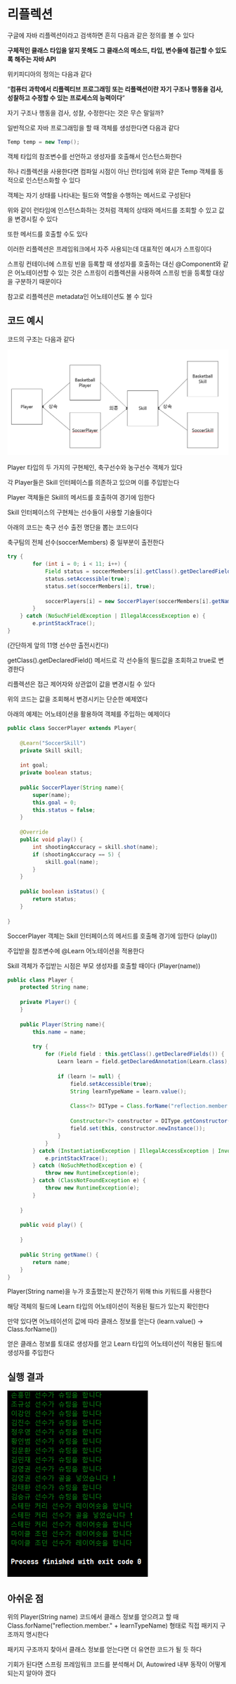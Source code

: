 # 리플렉션

구글에 자바 리플렉션이라고 검색하면 흔히 다음과 같은 정의를 볼 수 있다

**구체적인 클래스 타입을 알지 못해도 그 클래스의 메소드, 타입, 변수들에 접근할 수 있도록 해주는 자바 API**

위키피디아의 정의는 다음과 같다

“**컴퓨터 과학에서 리플렉티브 프로그래밍 또는 리플렉션이란 자기 구조나 행동을 검사, 성찰하고 수정할 수 있는 프로세스의 능력이다**”

자기 구조나 행동을 검사, 성찰, 수정한다는 것은 무슨 말일까? 

일반적으로 자바 프로그래밍을 할 때 객체를 생성한다면 다음과 같다

```java
Temp temp = new Temp();
```

객체 타입의 참조변수를 선언하고 생성자를 호출해서 인스턴스화한다

허나 리플렉션을 사용한다면 컴파일 시점이 아닌 런타임에 위와 같은 Temp 객체를 동적으로 인스턴스화할 수 있다

객체는 자기 상태를 나타내는 필드와 역할을 수행하는 메서드로 구성된다

위와 같이 런타임에 인스턴스화하는 것처럼 객체의 상태와 메서드를 조회할 수 있고 값을 변경시킬 수 있다

또한 메서드를 호출할 수도 있다

이러한 리플렉션은 프레임워크에서 자주 사용되는데 대표적인 예시가 스프링이다 

스프링 컨테이너에 스프링 빈을 등록할 때 생성자를 호출하는 대신 @Component와 같은 어노테이션할 수 있는 것은 스프링이 리플렉션을 사용하여 스프링 빈을 등록할 대상을 구분하기 때문이다

참고로 리플렉션은 metadata인 어노테이션도 볼 수 있다

## 코드 예시

코드의 구조는 다음과 같다

![이미지](structure.png)

Player 타입의 두 가지의 구현체인, 축구선수와 농구선수 객체가 있다

각 Player들은 Skill 인터페이스를 의존하고 있으며 이를 주입받는다

Player 객체들은 Skill의 메서드를 호출하여 경기에 임한다

Skill 인터페이스의 구현체는 선수들이 사용할 기술들이다

아래의 코드는 축구 선수 출전 명단을 뽑는 코드이다

축구팀의 전체 선수(soccerMembers) 중 일부분이 출전한다

```java
try {
	    for (int i = 0; i < 11; i++) {
	        Field status = soccerMembers[i].getClass().getDeclaredField("status");
	        status.setAccessible(true);
	        status.set(soccerMembers[i], true);
	
	        soccerPlayers[i] = new SoccerPlayer(soccerMembers[i].getName());
	    }
	} catch (NoSuchFieldException | IllegalAccessException e) {
	    e.printStackTrace();
}
```

(간단하게 앞의 11명 선수만 출전시킨다)

getClass().getDeclaredField() 메서드로 각 선수들의 필드값을 조회하고 true로 변경한다

리플렉션은 접근 제어자와 상관없이 값을 변경시킬 수 있다

위의 코드는 값을 조회해서 변경시키는 단순한 예제였다

아래의 예제는 어노테이션을 활용하여 객체를 주입하는 예제이다

```java
public class SoccerPlayer extends Player{

    @Learn("SoccerSkill")
    private Skill skill;

    int goal;
    private boolean status;

    public SoccerPlayer(String name){
        super(name);
        this.goal = 0;
        this.status = false;
    }

    @Override
    public void play() {
        int shootingAccuracy = skill.shot(name);
        if (shootingAccuracy == 5) {
            skill.goal(name);
        }
    }

    public boolean isStatus() {
        return status;
    }

}
```

SoccerPlayer 객체는 Skill 인터페이스의 메서드를 호출해 경기에 임한다 (play())

주입받을 참조변수에 @Learn 어노테이션을 적용한다

Skill 객체가 주입받는 시점은 부모 생성자를 호출할 때이다  (Player(name))

```java
public class Player {
    protected String name;

    private Player() {
    }

    public Player(String name){
        this.name = name;

        try {
            for (Field field : this.getClass().getDeclaredFields()) {
                Learn learn = field.getDeclaredAnnotation(Learn.class);

                if (learn != null) {
                    field.setAccessible(true);
                    String learnTypeName = learn.value();

                    Class<?> DIType = Class.forName("reflection.member." + learnTypeName);

                    Constructor<?> constructor = DIType.getConstructor();
                    field.set(this, constructor.newInstance());
                }
            }
        } catch (InstantiationException | IllegalAccessException | InvocationTargetException e) {
            e.printStackTrace();
        } catch (NoSuchMethodException e) {
            throw new RuntimeException(e);
        } catch (ClassNotFoundException e) {
            throw new RuntimeException(e);
        }

    }

    public void play() {

    }

    public String getName() {
        return name;
    }
}
```

Player(String name)을 누가 호출했는지 분간하기 위해 this 키워드를 사용한다

해당 객체의 필드에 Learn 타입의 어노테이션이 적용된 필드가 있는지 확인한다

만약 있다면 어노테이션의 값에 따라 클래스 정보를 얻는다 (learn.value() → Class.forName())

얻은 클래스 정보를 토대로 생성자를 얻고 Learn 타입의 어노테이션이 적용된 필드에 생성자를 주입한다

## 실행 결과

![이미지](result.png)

## 아쉬운 점

위의 Player(String name) 코드에서 클래스 정보를 얻으려고 할 때 Class.forName("reflection.member." + learnTypeName) 형태로 직접 패키지 구조까지 명시한다

패키지 구조까지 찾아서 클래스 정보를 얻는다면 더 유연한 코드가 될 듯 하다

기회가 된다면 스프링 프레임워크 코드를 분석해서 DI, Autowired 내부 동작이 어떻게 되는지 알아야 겠다
